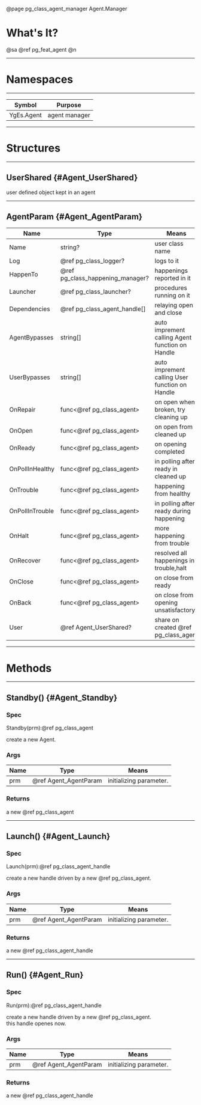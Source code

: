 ﻿@page pg_class_agent_manager Agent.Manager

# What's It?

@sa @ref pg_feat_agent @n

-----
# Namespaces

-----
| Symbol | Purpose |
|--------|---------|
| YgEs.Agent | agent manager |

-----
# Structures

-----
## UserShared {#Agent_UserShared}

user defined object kept in an agent

-----
## AgentParam {#Agent_AgentParam}

| Name | Type | Means |
|------|------|-------|
| Name | string? | user class name |
| Log | @ref pg_class_logger? | logs to it |
| HappenTo | @ref pg_class_happening_manager? | happenings reported in it |
| Launcher | @ref pg_class_launcher? | procedures running on it |
| Dependencies | @ref pg_class_agent_handle[] | relaying open and close |
| AgentBypasses | string[] | auto imprement calling Agent function on Handle |
| UserBypasses | string[] | auto imprement calling User function on Handle |
| OnRepair | func<@ref pg_class_agent> | on open when broken, try cleaning up |
| OnOpen | func<@ref pg_class_agent> | on open from cleaned up |
| OnReady | func<@ref pg_class_agent> | on opening completed |
| OnPollInHealthy | func<@ref pg_class_agent> | in polling after ready in cleaned up |
| OnTrouble | func<@ref pg_class_agent> | happening from healthy |
| OnPollInTrouble | func<@ref pg_class_agent> | in polling after ready during happening |
| OnHalt | func<@ref pg_class_agent> | more happening from trouble |
| OnRecover | func<@ref pg_class_agent> | resolved all happenings in trouble,halt |
| OnClose | func<@ref pg_class_agent> | on close from ready |
| OnBack | func<@ref pg_class_agent> | on close from opening unsatisfactory |
| User | @ref Agent_UserShared? | share on created @ref pg_class_agent |

-----
# Methods

-----
## Standby() {#Agent_Standby}

### Spec

Standby(prm):@ref pg_class_agent

create a new Agent.  

### Args

| Name | Type | Means |
|------|------|-------|
| prm | @ref Agent_AgentParam | initializing parameter. |

### Returns

a new @ref pg_class_agent

-----
## Launch() {#Agent_Launch}

### Spec

Launch(prm):@ref pg_class_agent_handle

create a new handle driven by a new @ref pg_class_agent. 

### Args

| Name | Type | Means |
|------|------|-------|
| prm | @ref Agent_AgentParam | initializing parameter. |

### Returns

a new @ref pg_class_agent_handle

-----
## Run() {#Agent_Run}

### Spec

Run(prm):@ref pg_class_agent_handle

create a new handle driven by a new @ref pg_class_agent.  
this handle openes now.  

### Args

| Name | Type | Means |
|------|------|-------|
| prm | @ref Agent_AgentParam | initializing parameter. |

### Returns

a new @ref pg_class_agent_handle
